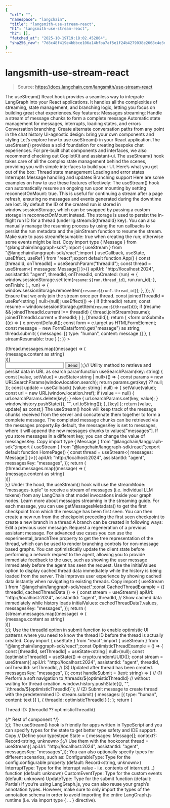 ```yaml
---
{
  "url": "",
  "namespace": "langchain",
  "title": "langsmith-use-stream-react",
  "h1": "langsmith-use-stream-react",
  "h2": [],
  "fetched_at": "2025-10-19T19:18:02.452804",
  "sha256_raw": "7d8c48f419e4bbbce106a14bfba7af5e1f24b4279038e2668c4e3d662242c94e"
}
---
```


# langsmith-use-stream-react

> Source: https://docs.langchain.com/langsmith/use-stream-react

The useStream() React hook provides a seamless way to integrate LangGraph into your React applications. It handles all the complexities of streaming, state management, and branching logic, letting you focus on building great chat experiences.Key features:
Messages streaming: Handle a stream of message chunks to form a complete message
Automatic state management for messages, interrupts, loading states, and errors
Conversation branching: Create alternate conversation paths from any point in the chat history
UI-agnostic design: bring your own components and styling
Let’s explore how to use useStream() in your React application.The useStream() provides a solid foundation for creating bespoke chat experiences. For pre-built chat components and interfaces, we also recommend checking out CopilotKit and assistant-ui.
The useStream() hook takes care of all the complex state management behind the scenes, providing you with simple interfaces to build your UI. Here’s what you get out of the box:
Thread state management
Loading and error states
Interrupts
Message handling and updates
Branching support
Here are some examples on how to use these features effectively:
The useStream() hook can automatically resume an ongoing run upon mounting by setting reconnectOnMount: true. This is useful for continuing a stream after a page refresh, ensuring no messages and events generated during the downtime are lost.
By default the ID of the created run is stored in window.sessionStorage, which can be swapped by passing a custom storage in reconnectOnMount instead. The storage is used to persist the in-flight run ID for a thread (under lg:stream:${threadId} key).
You can also manually manage the resuming process by using the run callbacks to persist the run metadata and the joinStream function to resume the stream. Make sure to pass streamResumable: true when creating the run; otherwise some events might be lost.
Copy
import type { Message } from "@langchain/langgraph-sdk";import { useStream } from "@langchain/langgraph-sdk/react";import { useCallback, useState, useEffect, useRef } from "react";export default function App() { const [threadId, onThreadId] = useSearchParam("threadId"); const thread = useStream<{ messages: Message[] }>({ apiUrl: "http://localhost:2024", assistantId: "agent", threadId, onThreadId, onCreated: (run) => { window.sessionStorage.setItem(`resume:${run.thread_id}`, run.run_id); }, onFinish: (_, run) => { window.sessionStorage.removeItem(`resume:${run?.thread_id}`); }, }); // Ensure that we only join the stream once per thread. const joinedThreadId = useRef<string | null>(null); useEffect(() => { if (!threadId) return; const resume = window.sessionStorage.getItem(`resume:${threadId}`); if (resume && joinedThreadId.current !== threadId) { thread.joinStream(resume); joinedThreadId.current = threadId; } }, [threadId]); return ( <form onSubmit={(e) => { e.preventDefault(); const form = e.target as HTMLFormElement; const message = new FormData(form).get("message") as string; thread.submit( { messages: [{ type: "human", content: message }] }, { streamResumable: true } ); }} > <div> {thread.messages.map((message) => ( <div key={message.id}>{message.content as string}</div> ))} </div> <input type="text" name="message" /> <button type="submit">Send</button> </form> );}// Utility method to retrieve and persist data in URL as search paramfunction useSearchParam(key: string) { const [value, setValue] = useState<string | null>(() => { const params = new URLSearchParams(window.location.search); return params.get(key) ?? null; }); const update = useCallback( (value: string | null) => { setValue(value); const url = new URL(window.location.href); if (value == null) { url.searchParams.delete(key); } else { url.searchParams.set(key, value); } window.history.pushState({}, "", url.toString()); }, [key] ); return [value, update] as const;}
The useStream() hook will keep track of the message chunks received from the server and concatenate them together to form a complete message. The completed message chunks can be retrieved via the messages property.By default, the messagesKey is set to messages, where it will append the new messages chunks to values["messages"]. If you store messages in a different key, you can change the value of messagesKey.
Copy
import type { Message } from "@langchain/langgraph-sdk";import { useStream } from "@langchain/langgraph-sdk/react";export default function HomePage() { const thread = useStream<{ messages: Message[] }>({ apiUrl: "http://localhost:2024", assistantId: "agent", messagesKey: "messages", }); return ( <div> {thread.messages.map((message) => ( <div key={message.id}>{message.content as string}</div> ))} </div> );}
Under the hood, the useStream() hook will use the streamMode: "messages-tuple" to receive a stream of messages (i.e. individual LLM tokens) from any LangChain chat model invocations inside your graph nodes. Learn more about messages streaming in the streaming guide.
For each message, you can use getMessagesMetadata() to get the first checkpoint from which the message has been first seen. You can then create a new run from the checkpoint preceding the first seen checkpoint to create a new branch in a thread.A branch can be created in following ways:
Edit a previous user message.
Request a regeneration of a previous assistant message.
For advanced use cases you can use the experimental_branchTree property to get the tree representation of the thread, which can be used to render branching controls for non-message based graphs.
You can optimistically update the client state before performing a network request to the agent, allowing you to provide immediate feedback to the user, such as showing the user message immediately before the agent has seen the request.
Use the initialValues option to display cached thread data immediately while the history is being loaded from the server. This improves user experience by showing cached data instantly when navigating to existing threads.
Copy
import { useStream } from "@langchain/langgraph-sdk/react";const CachedThreadExample = ({ threadId, cachedThreadData }) => { const stream = useStream({ apiUrl: "http://localhost:2024", assistantId: "agent", threadId, // Show cached data immediately while history loads initialValues: cachedThreadData?.values, messagesKey: "messages", }); return ( <div> {stream.messages.map((message) => ( <div key={message.id}>{message.content as string}</div> ))} </div> );};
Use the threadId option in submit function to enable optimistic UI patterns where you need to know the thread ID before the thread is actually created.
Copy
import { useState } from "react";import { useStream } from "@langchain/langgraph-sdk/react";const OptimisticThreadExample = () => { const [threadId, setThreadId] = useState<string | null>(null); const [optimisticThreadId] = useState(() => crypto.randomUUID()); const stream = useStream({ apiUrl: "http://localhost:2024", assistantId: "agent", threadId, onThreadId: setThreadId, // (3) Updated after thread has been created. messagesKey: "messages", }); const handleSubmit = (text: string) => { // (1) Perform a soft navigation to /threads/${optimisticThreadId} // without waiting for thread creation. window.history.pushState({}, "", `/threads/${optimisticThreadId}`); // (2) Submit message to create thread with the predetermined ID. stream.submit( { messages: [{ type: "human", content: text }] }, { threadId: optimisticThreadId } ); }; return ( <div> <p>Thread ID: {threadId ?? optimisticThreadId}</p> {/* Rest of component */} </div> );};
The useStream() hook is friendly for apps written in TypeScript and you can specify types for the state to get better type safety and IDE support.
Copy
// Define your typestype State = { messages: Message[]; context?: Record<string, unknown>;};// Use them with the hookconst thread = useStream<State>({ apiUrl: "http://localhost:2024", assistantId: "agent", messagesKey: "messages",});
You can also optionally specify types for different scenarios, such as:
ConfigurableType: Type for the config.configurable property (default: Record<string, unknown>)
InterruptType: Type for the interrupt value - i.e. contents of interrupt(...) function (default: unknown)
CustomEventType: Type for the custom events (default: unknown)
UpdateType: Type for the submit function (default: Partial<State>)
If you’re using LangGraph.js, you can also reuse your graph’s annotation types. However, make sure to only import the types of the annotation schema in order to avoid importing the entire LangGraph.js runtime (i.e. via import type { ... } directive).